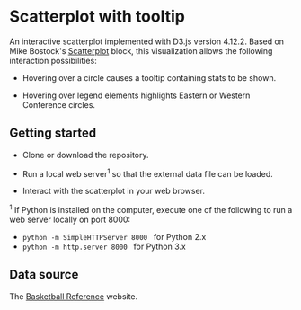 # Scatterplot with tooltip

An interactive scatterplot implemented with D3.js version 4.12.2. Based on Mike Bostock's [Scatterplot](https://bl.ocks.org/mbostock/3887118) block, this
visualization allows the following interaction possibilities:

* Hovering over a circle causes a tooltip containing stats to be shown.

* Hovering over legend elements highlights Eastern or Western Conference circles.  

## Getting started

* Clone or download the repository. 

* Run a local web server<sup>1</sup> so that the external data file can be loaded.

* Interact with the scatterplot in your web browser.

<sup>1</sup> If Python is installed on the computer, execute one of the following to run a web server locally on port 8000: 

* ```python -m SimpleHTTPServer 8000 ``` for Python 2.x
* ```python -m http.server 8000 ``` for Python 3.x

## Data source

The [Basketball Reference](https://www.basketball-reference.com/leagues/NBA_2017.html) website.